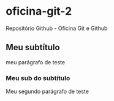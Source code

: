 # oficina-git-2
Repositório Github - Oficina Git e Github

## Meu subtítulo

meu parágrafo de teste

### Meu sub do subtítulo

Meu segundo parágrafo de teste